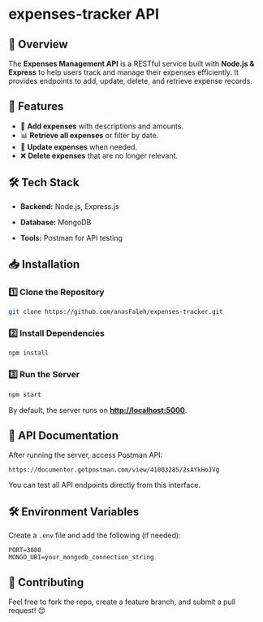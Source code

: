 # expenses-tracker API


## 📌 Overview

The **Expenses Management API** is a RESTful service built with **Node.js & Express** to help users track and manage their expenses efficiently. It provides endpoints to add, update, delete, and retrieve expense records.

## 🚀 Features

- 📝 **Add expenses** with descriptions and amounts.
- 📊 **Retrieve all expenses** or filter by date.
- 🔄 **Update expenses** when needed.
- ❌ **Delete expenses** that are no longer relevant.

## 🛠️ Tech Stack

- **Backend:** Node.js, Express.js

- **Database:** MongoDB&#x20;

- **Tools:** Postman for API testing

## 📥 Installation

### 1️⃣ Clone the Repository

```bash
git clone https://github.com/anasFaleh/expenses-tracker.git

```

### 2️⃣ Install Dependencies

```bash
npm install
```

### 3️⃣ Run the Server

```bash
npm start
```

By default, the server runs on **[http://localhost:5000](http://localhost:5000)**.

## 📖 API Documentation

After running the server, access Postman API:

```
https://documenter.getpostman.com/view/41003285/2sAYkHoJVg
```

You can test all API endpoints directly from this interface.

##

## 🛠️ Environment Variables

Create a `.env` file and add the following (if needed):

```env
PORT=3000
MONGO_URI=your_mongodb_connection_string
```

## 🤝 Contributing

Feel free to fork the repo, create a feature branch, and submit a pull request! 😊




